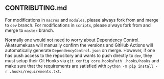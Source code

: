 ## CONTRIBUTING.md

For modifications in `macros` and `modules`, please always fork from and merge to `dev` branch. For modifications in `scripts`, please always fork from and merge to `master` branch.  

Normally one would not need to worry about Dependency Control. Akatsumekusa will manually confirm the versions and GitHub Actions will automatically generate `DependencyControl.json` on merge. However, if one has push access to the repository and wants to push directly to `dev`, they must setup their Git Hooks via `git config core.hooksPath .hooks/hooks` and make sure that the requirements are satisfied with `python -m pip install -r .hooks/requirements.txt`.  
